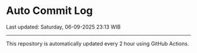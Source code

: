 # Auto Commit Log

Last updated: Saturday, 06-09-2025 23:13 WIB

---

This repository is automatically updated every 2 hour using GitHub Actions.
